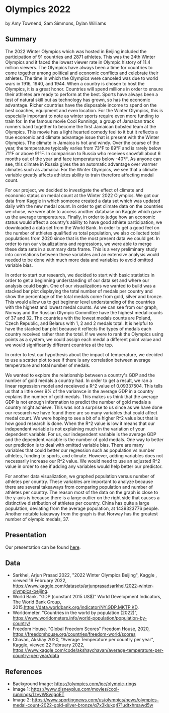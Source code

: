 Olympics 2022
================
by Amy Townend, Sam Simmons, Dylan Williams

## Summary
The 2022 Winter Olympics which was hosted in Beijing included the participation of 91 countries and 2871 athletes. This was the 24th Winter Olympics and it faced the lowest viewer rate in Olympic history of 11.4 million viewers. The Olympics have always been a time for countries to come together among political and economic conflicts and celebrate their athletes. The time in which the Olympics were canceled was due to world wars in 1916, 1940, and 1944. When a country is chosen to host the Olympics, it is a great honor. Countries will spend millions in order to ensure their athletes are ready to perform at the best. Sports have always been a test of natural skill but as technology has grown, so has the economic advantage. Richer countries have the disposable income to spend on the best coaches, equipment and even location. For the Winter Olympics, this is especially important to note as winter sports require even more funding to train for. In the famous movie Cool Runnings, a group of Jamaican track runners band together to become the first Jamaican bobsled team at the Olympics. This movie has a light hearted comedy feel to it but it reflects a true economic and climate advantage issue that is present with the Winter Olympics. The climate in Jamaica is hot and windy. Over the course of the year, the temperature typically varies from 73°F to 89°F and is rarely below 71°F or above 91°F. In comparison to Russia who receives snowfall about 6 months out of the year and face temperatures below -40°F. As anyone can see, this climate in Russia gives the an automatic advantage over warmer climates such as Jamaica. For the Winter Olympics, we see that a climate variable greatly affects athletes ability to train therefore affecting medal count. 

For our project, we decided to investigate the effect of climate and economic status on medal count at the Winter 2022 Olympics. We got our data from Kaggle in which someone created a data set which was updated daily with the new medal count. In order to get climate data on the countries we chose, we were able to access another database on Kaggle which gave us the average temperatures. Finally, in order to judge how an economic status would affect a country’s ability to have good athlete participation, we downloaded a data set from the World Bank. In order to get a good feel on the number of athletes qualified vs total population, we also collected total populations from 2020 since that is the most present data we could get. In order to run our visualizations and regressions, we were able to merge these data sets in a summary data frame. This is a very preliminary study into correlations between these variables and an extensive analysis would needed to be done with much more data and variables to avoid omitted variable bias. 

In order to start our research, we decided to start with basic statistics in order to get a beginning understanding of our data set and where our analysis could begin. One of our visualizations we wanted to build was a stacked bar plot displaying the total number of medals per country and show the percentage of the total medals come from gold, silver and bronze. This would allow us to get beginner level understanding of the countries with the highest and lowest medal counts. As we can see from our graph, Norway and the Russian Olympic Committee have the highest medal counts of 37 and 32. The countries with the lowest medals counts are Poland, Czech Republic, and Belarus with 1, 2 and 2 medals total. It is helpful to have the stacked bar plot because it reflects the types of medals each country received rather than the total. If we were to rank the Olympics using points as a system, we could assign each medal a different point value and we would significantly different countries at the top. 

In order to test our hypothesis about the impact of temperature, we decided to use a scatter plot to see if there is any correlation between average temperature and total number of medals. 

We wanted to explore the relationship between a country's GDP and the number of gold medals a country had. In order to get a result, we ran a linear regression model and receieved a R^2 value of 0.09337504. This tells us that a little over 9% of the varianvce in the average GDP in a country explains the number of gold medals. This makes us think that the average GDP is not enough information to predict the number of gold medals a country might achieve. This was not a surprise to us since as we have done our research we have found there are so many variables that could affect medal count. We were hoping to see a bit of a higher R^2 value but that is how good research is done. When the R^2 value is low it means that our independent variable is not explaining much in the variation of your dependent variable. For us, our independent variable is the average GDP and the dependent variable is the number of gold medals. One way to better our prediction is to deal with omitted variable bias. There are many variables that could better our regression such as population vs number athletes, funding to sports, and climate. However, adding variables does not necessarily increase our R^2 value. We would need to use an adjusted R^2 value in order to see if adding any variables would help better our predictor. 

For another data visualization, we graphed population versus number of athletes per country. These variables are important to analyze because there are several takeaways from comparing population and number of athletes per country. The reason most of the data on the graph is close to the y-axis is because there is a large outlier on the right side that causes a distinctive distribution of athletes per country. China has quite a large population, deviating from the average population, at 1439323776 people. Another notable takeaway from the graph is that Norway has the greatest number of olympic medals, 37. 



## Presentation

Our presentation can be found [here](presentation/presentation.html).

## Data

* Sarkhel, Arjun Prasad 2022, "2022 Winter Olympics Beijing", Kaggle , viewed 19 February 2022, https://www.kaggle.com/datasets/arjunprasadsarkhel/2022-winter-olympics-beijing.
* World Bank. "GDP (constant 2015 US$)" World Development Indicators, The World Bank Group, 2015,https://data.worldbank.org/indicator/NY.GDP.MKTP.KD.
* Worldometer. "Countries in the world by population (2022)", https://www.worldometers.info/world-population/population-by-country/
* Freedom House. "Global Freedom Scores" Freedom House, 2020, https://freedomhouse.org/countries/freedom-world/scores
* Chavan, Akshay 2020, "Average Temperature per country per year", Kaggle, viewed 22 February 2022, https://www.kaggle.com/code/akshaychavan/average-temperature-per-country-per-year/data
## References

* Background Image: https://olympics.com/ioc/olympic-rings
* Image 1: https://www.disneyplus.com/movies/cool-runnings/1zyvW8wIgqET
* Image 2: https://www.sportingnews.com/us/olympics/news/olympics-medal-count-2022-gold-silver-bronze/q7x3klukq471udtxhrsawd5w
